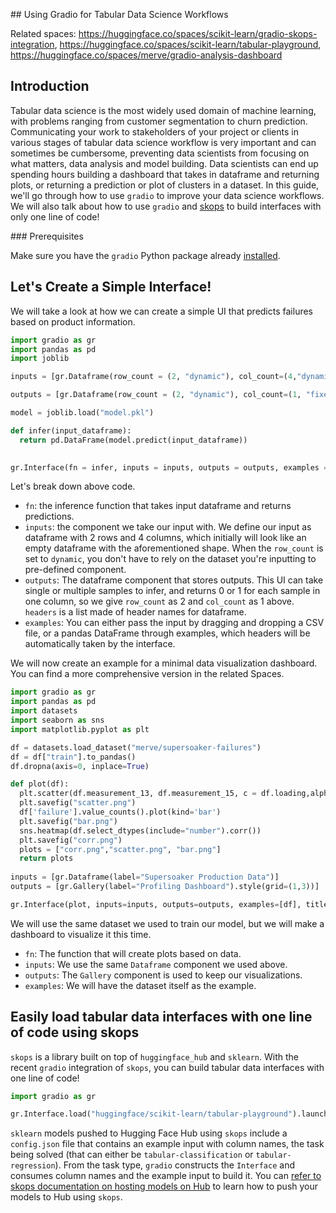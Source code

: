 ## Using Gradio for Tabular Data Science Workflows

Related spaces: https://huggingface.co/spaces/scikit-learn/gradio-skops-integration, https://huggingface.co/spaces/scikit-learn/tabular-playground, https://huggingface.co/spaces/merve/gradio-analysis-dashboard


## Introduction

Tabular data science is the most widely used domain of machine learning, with problems ranging from customer segmentation to churn prediction. Communicating your work to stakeholders of your project or clients in various stages of tabular data science workflow is very important and can sometimes be cumbersome, preventing data scientists from focusing on what matters, data analysis and model building. Data scientists can end up spending hours building a dashboard that takes in dataframe and returning plots, or returning a prediction or plot of clusters in a dataset. In this guide, we'll go through how to use `gradio` to improve your data science workflows. We will also talk about how to use `gradio` and [skops](https://skops.readthedocs.io/en/stable/) to build interfaces with only one line of code!

### Prerequisites

Make sure you have the `gradio` Python package already [installed](/getting_started).

## Let's Create a Simple Interface!

We will take a look at how we can create a simple UI that predicts failures based on product information. 

```python
import gradio as gr
import pandas as pd
import joblib

inputs = [gr.Dataframe(row_count = (2, "dynamic"), col_count=(4,"dynamic"), label="Input Data", interactive=1)]

outputs = [gr.Dataframe(row_count = (2, "dynamic"), col_count=(1, "fixed"), label="Predictions", headers=["Failures"])]

model = joblib.load("model.pkl")

def infer(input_dataframe):
  return pd.DataFrame(model.predict(input_dataframe))
  

gr.Interface(fn = infer, inputs = inputs, outputs = outputs, examples = [[df.head(2)]]).launch()
```

Let's break down above code.

* `fn`: the inference function that takes input dataframe and returns predictions.
* `inputs`: the component we take our input with. We define our input as dataframe with 2 rows and 4 columns, which initially will look like an empty dataframe with the aforementioned shape. When the `row_count` is set to `dynamic`, you don't have to rely on the dataset you're inputting to pre-defined component.
* `outputs`: The dataframe component that stores outputs. This UI can take single or multiple samples to infer, and returns 0 or 1 for each sample in one column, so we give `row_count` as 2 and `col_count` as 1 above. `headers` is a list made of header names for dataframe.
* `examples`: You can either pass the input by dragging and dropping a CSV file, or a pandas DataFrame through examples, which headers will be automatically taken by the interface.


We will now create an example for a minimal data visualization dashboard. You can find a more comprehensive version in the related Spaces.

```python
import gradio as gr
import pandas as pd
import datasets
import seaborn as sns
import matplotlib.pyplot as plt

df = datasets.load_dataset("merve/supersoaker-failures")
df = df["train"].to_pandas()
df.dropna(axis=0, inplace=True)

def plot(df):
  plt.scatter(df.measurement_13, df.measurement_15, c = df.loading,alpha=0.5)
  plt.savefig("scatter.png")
  df['failure'].value_counts().plot(kind='bar')
  plt.savefig("bar.png")
  sns.heatmap(df.select_dtypes(include="number").corr())
  plt.savefig("corr.png")
  plots = ["corr.png","scatter.png", "bar.png"]
  return plots
  
inputs = [gr.Dataframe(label="Supersoaker Production Data")]
outputs = [gr.Gallery(label="Profiling Dashboard").style(grid=(1,3))]

gr.Interface(plot, inputs=inputs, outputs=outputs, examples=[df], title="Supersoaker Failures Analysis Dashboard").launch()
```

We will use the same dataset we used to train our model, but we will make a dashboard to visualize it this time. 

* `fn`: The function that will create plots based on data.
* `inputs`: We use the same `Dataframe` component we used above.
* `outputs`: The `Gallery` component is used to keep our visualizations.
* `examples`: We will have the dataset itself as the example.

## Easily load tabular data interfaces with one line of code using skops

`skops` is a library built on top of `huggingface_hub` and `sklearn`. With the recent `gradio` integration of `skops`, you can build tabular data interfaces with one line of code!

```python
import gradio as gr

gr.Interface.load("huggingface/scikit-learn/tabular-playground").launch()
```

`sklearn` models pushed to Hugging Face Hub using `skops` include a `config.json` file that contains an example input  with column names, the task being solved (that can either be `tabular-classification` or `tabular-regression`). From the task type, `gradio` constructs the `Interface` and consumes column names and the example input to build it. You can [refer to skops documentation on hosting models on Hub](https://skops.readthedocs.io/en/latest/auto_examples/plot_hf_hub.html#sphx-glr-auto-examples-plot-hf-hub-py) to learn how to push your models to Hub using `skops`.
